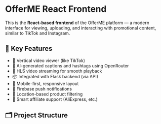 # OfferME React Frontend

This is the **React-based frontend** of the OfferME platform — a modern interface for viewing, uploading, and interacting with promotional content, similar to TikTok and Instagram.

## 🌟 Key Features

- 🔁 Vertical video viewer (like TikTok)
- 🧠 AI-generated captions and hashtags using OpenRouter
- 🎥 HLS video streaming for smooth playback
- 📦 Integrated with Flask backend (via API)
- 📱 Mobile-first, responsive layout
- 🔔 Firebase push notifications
- 📍 Location-based product filtering
- 🛒 Smart affiliate support (AliExpress, etc.)

## 🗂️ Project Structure

